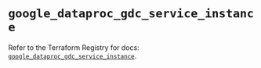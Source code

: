 # `google_dataproc_gdc_service_instance`

Refer to the Terraform Registry for docs: [`google_dataproc_gdc_service_instance`](https://registry.terraform.io/providers/hashicorp/google/6.11.1/docs/resources/dataproc_gdc_service_instance).
